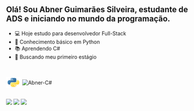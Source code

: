 ## Olá! Sou Abner Guimarães Silveira, estudante de ADS e iniciando no mundo da programação.
- 💻 Hoje estudo para desenvolvedor Full-Stack
- 📒 Conhecimento básico em Python
- 📚 Aprendendo C#
- 👔 Buscando meu primeiro estágio

##

<div style="display: inline_block"><br>
  <img align="center" alt="Abner-Python" height="30" width="40" src="https://raw.githubusercontent.com/devicons/devicon/master/icons/python/python-original.svg">
  <img align="center" alt="Abner-C#" height="30" width="40" src="https://cdn.iconscout.com/icon/free/png-256/free-csharp-1175240.png?f=webp&w=256">
</div>
  
##

<div> 
  <a href="https://www.linkedin.com/in/abner-silveira-a08356222/" target="_blank"><img src="https://img.shields.io/badge/-LinkedIn-%230077B5?style=for-the-badge&logo=linkedin&logoColor=white" target="_blank"></a> 
  <a href="mailto:abnergsilveira@gmail.com"><img src="https://img.shields.io/badge/-Gmail-%23333?style=for-the-badge&logo=gmail&logoColor=white" target="_blank"></a>
  <a href="https://instagram.com/abner_silveira.g" target="_blank"><img src="https://img.shields.io/badge/-Instagram-%23E4405F?style=for-the-badge&logo=instagram&logoColor=white" target="_blank"></a>
</div>
